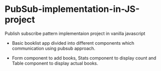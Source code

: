 # PubSub-implementation-in-JS-project
Publish subscribe pattern implementaion project in vanilla javascript

* Basic booklist app divided into different components which communication using pubsub approach.

* Form component to add books, Stats component to display count and Table component to display actual books.

